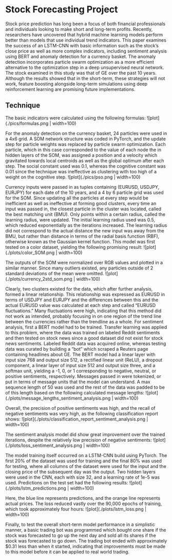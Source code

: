 # Stock Forecasting Project

Stock price prediction has long been a focus of both financial professionals and individuals looking to make short and long-term profits. Recently, researchers have uncovered that hybrid machine learning models perform better than models that use individual trend indicators. This paper examines the success of an LSTM-CNN with basic information such as the stock’s close price as well as more complex indicators, including sentiment analysis using BERT and anomaly detection for a currency basket. The anomaly detection incorporates particle swarm optimization as a more efficient alternative to the optimization step in a deep unsupervised neural network. The stock examined in this study was that of GE over the past 10 years. Although the results showed that in the short-term, these strategies will not work, feature boosting alongside long-term simulations using deep reinforcement learning are promising future implementations.

## Technique
The basic indicators were calculated using the following formulas:
![plot](./pics/formulas.png | width=100)

For the anomaly detection on the currency basket, 24 particles were used in a 4x6 grid. A SOM network structure was coded in PyTorch, and the update step for particle weights was replaced by particle swarm optimization. Each particle, which in this case corresponded to the value of each node the in hidden layers of the SOM, was assigned a position and a velocity which gravitated towards local centroids as well as the global optimum after each step. The social constant used was 0.1, whereas the cognitive constant was 0.01 since the technique was ineffective as clustering with too high of a weight on the cognitive step.
![plot](./pics/pso.png | width=100)

Currency inputs were passed in as tuples containing (EURUSD, USDJPY, EURJPY) for each date of the 10 years, and a 4 by 6 particle grid was used for the SOM. Since updating all the particles at every step would be inefficient as well as ineffective at forming good clusters, every time an input was passed in, the closest particle in the cluster was located, called the best matching unit (BMU). Only points within a certain radius, called the learning radius, were updated. The initial learning radius used was 0.5, which reduced exponentially as the iterations increased. The learning radius did not correspond to the actual distance the new input was away from the BMU, but rather than distance in terms of the radial basis function (RBF), otherwise known as the Gaussian kernel function. This model was first tested on a color dataset, yielding the following promising result:
![plot](./plots/color_SOM.png | width=100)

The outputs of the SOM were normalized over RGB values and plotted in a similar manner. Since many outliers existed, any particles outside of 2 standard deviations of the mean were omitted.
![plot](./plots/currency_2std_som.png | width=100)

Clearly, two clusters existed for the data, which after further analysis, formed a linear relationship. This relationship was expressed as EURUSD in terms of USDJPY and EURJPY and the differences between this and the actual EURUSD value was calculated at each step and called “EURUSD fluctuations.” Many fluctuations were high, indicating that this method did not work as intended, probably focusing in on one region of the trend line between the currencies rather than the trendline as a whole.
For sentiment analysis, first a BERT model had to be trained. Transfer learning was applied to this problem, where the data was trained on labeled Reddit sentiments and then tested on stock news since a good dataset did not exist for stock news sentiments. Labeled Reddit data was acquired online, whereas testing data was curated by building a “bot” which scraped a Reuters page containing headlines about GE. The BERT model had a linear layer with input size 768 and output size 512, a rectified linear unit (ReLU), a dropout component, a linear layer of input size 512 and output size three, and a softmax unit, yielding a -1, 0, or 1 corresponding to negative, neutral, or positive sentiments, respectively. Messages passed in were tokenized, or put in terms of message units that the model can understand. A max sequence length of 50 was used and the rest of the data was padded to be of this length based on the following calculated message lengths:
![plot](./plots/message_lengths_sentiment_analysis.png | width=100)

Overall, the precision of positive sentiments was high, and the recall of negative sentiments was very high, as the following classification report shows:
![plot](./plots/classification_report_sentiment_analysis.png | width=100)

The sentiment analysis model did show great improvement over the trained iterations, despite the relatively low precision of negative sentiments:
![plot](./plots/loss_sentiment_analysis.png | width=100)

The model training itself occurred on a LSTM-CNN build using PyTorch. The first 20% of the dataset was used for training and the final 80% was used for testing, where all columns of the dataset were used for the input and the closing price of the subsequent day was the output. Two hidden layers were used in the CNN, each with size 32, and a learning rate of 1e-5 was used. Predictions on the test set had the following results:
![plot](./plots/lstm_predictions.png | width=100)

Here, the blue line represents predictions, and the orange line represents actual prices. The loss reduced vastly over the 90,000 epochs of training, which took approximately four hours:
![plot](./plots/lstm_loss.png | width=100)

Finally, to test the overall short-term model performance in a simplistic manner, a basic trading bot was programmed which bought one share if the stock was forecasted to go up the next day and sold all its shares if the stock was forecasted to go down. The trading bot ended with approximately $0.31 less than when it started, indicating that improvements must be made to this model before it can be applied to real world trading.